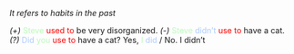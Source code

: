 *It refers to habits in the past*

*(+)* <span style="color:#bbfabb">Steve</span> <span style="color:#ff0000">used to</span> be very disorganized.
*(-)* <span style="color:#bbfabb">Steve</span> <span style="color:#adccff">didn’t</span> <span style="color:#ff0000">use to</span> have a cat. 
*(?)* <span style="color:#adccff">Did</span> <span style="color:#bbfabb">you</span> <span style="color:#ff0000">use to</span> have a cat?
          Yes, <span style="color:#bbfabb">I</span> <span style="color:#adccff">did</span> / No. I didn’t

